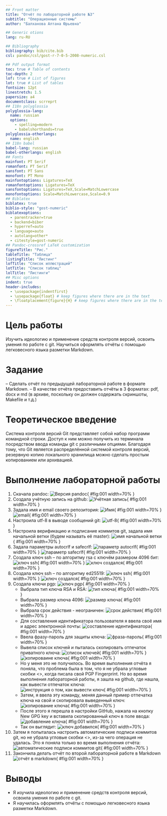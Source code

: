 ```yaml
---
## Front matter
title: "Отчёт по лабораторной работе №3"
subtitle: "Операционные системы"
author: "Балханова Алтана Юрьевна"

## Generic otions
lang: ru-RU

## Bibliography
bibliography: bib/cite.bib
csl: pandoc/csl/gost-r-7-0-5-2008-numeric.csl

## Pdf output format
toc: true # Table of contents
toc-depth: 2
lof: true # List of figures
lot: true # List of tables
fontsize: 12pt
linestretch: 1.5
papersize: a4
documentclass: scrreprt
## I18n polyglossia
polyglossia-lang:
  name: russian
  options:
	- spelling=modern
	- babelshorthands=true
polyglossia-otherlangs:
  name: english
## I18n babel
babel-lang: russian
babel-otherlangs: english
## Fonts
mainfont: PT Serif
romanfont: PT Serif
sansfont: PT Sans
monofont: PT Mono
mainfontoptions: Ligatures=TeX
romanfontoptions: Ligatures=TeX
sansfontoptions: Ligatures=TeX,Scale=MatchLowercase
monofontoptions: Scale=MatchLowercase,Scale=0.9
## Biblatex
biblatex: true
biblio-style: "gost-numeric"
biblatexoptions:
  - parentracker=true
  - backend=biber
  - hyperref=auto
  - language=auto
  - autolang=other*
  - citestyle=gost-numeric
## Pandoc-crossref LaTeX customization
figureTitle: "Рис."
tableTitle: "Таблица"
listingTitle: "Листинг"
lofTitle: "Список иллюстраций"
lotTitle: "Список таблиц"
lolTitle: "Листинги"
## Misc options
indent: true
header-includes:
  - \usepackage{indentfirst}
  - \usepackage{float} # keep figures where there are in the text
  - \floatplacement{figure}{H} # keep figures where there are in the text
---
```


# Цель работы

Изучить идеологию и применение средств контроля версий, освоить
умения по работе с git.
Научиться оформлять отчёты с помощью легковесного языка разметки Markdown.

# Задание

– Сделать отчёт по предыдущей лабораторной работе в формате Markdown.
– В качестве отчёта предоставить отчёты в 3 форматах: pdf, docx и md (в архиве,
поскольку он должен содержать скриншоты, Makefile и т.д.)

# Теоретическое введение

Система контроля версий Git представляет собой набор программ командной строки.
Доступ к ним можно получить из терминала посредством ввода команды git с различными опциями.
Благодаря тому, что Git является распределённой системой контроля версий, резервную
копию локального хранилища можно сделать простым копированием или архивацией.


# Выполнение лабораторной работы
1. Скачала pandoc:
![Версия pandoc](image/Screenshot_21.png){ #fig:001 width=70% }
1. Создала учётную запись на github:
![Учётная запись](image/Screenshot_1.1.png){ #fig:001 width=70% }
1. Задала имя и email своего репозитория:
![Имя](image/Screenshot_18.png){ #fig:001 width=70% }
![email](image/Screenshot_23.png){ #fig:001 width=70% }
1. Настроила utf-8 в выводе сообщений git:
![utf-8](image/Screenshot_24.png){ #fig:001 width=70% }
1. Настроила верификацию и подписание коммитов git, задала имя
начальной ветки (будем называть её master):
![имя начальной ветки](image/Screenshot_25.png){ #fig:001 width=70% }
1. Задала параметры autocrlf и safecrlf:
![параметр autocrlf](image/Screenshot_26.png){ #fig:001 width=70% }
![параметр safecrlf](image/Screenshot_27.png){ #fig:001 width=70% }
1. Создала ключ ssh – по алгоритму rsa с ключём размером 4096 бит:
![ключ ssh](image/Screenshot_2.png){ #fig:001 width=70% }
![ключ создался](image/Screenshot_3.png){ #fig:001 width=70% }
1. Создала ключ ssh – по алгоритму ed25519:
![ключ ssh](image/Screenshot_4.png){ #fig:001 width=70% }
![ключ создался](image/Screenshot_5.png){ #fig:001 width=70% }
1. Создала ключи pgp:
![ключ pgp](image/Screenshot_6.png){ #fig:001 width=70% }
	- Выбрала тип ключа RSA и RSA:
	![тип ключа](image/Screenshot_7.png){ #fig:001 width=70% }
	- Выбрала размер ключа 4096:
	![размер ключа](image/Screenshot_8.png){ #fig:001 width=70% }
	- Выбрала срок действия - неограничен:
	![срок действия](image/Screenshot_9.png){ #fig:001 width=70% }
	- Для составления идентификатора пользователя я ввела своё имя и адрес
электронной почты:
	![составление идентификатора](image/Screenshot_10.png){ #fig:001 width=70% }
	- Ввела фразу-пароль для защиты ключа:
	![фраза-пароль](image/Screenshot_11.png){ #fig:001 width=70% }
	- Вывела список ключей и пыталась скопировать отпечаток приватного
ключа:
	![список ключей](image/Screenshot_20.png){ #fig:001 width=70% }
	![копироваине ключа](image/Screenshot_12.png){ #fig:001 width=70% }
	- Но у меня это не получилось. Во время выполнения отчёта я поняла, что
проблема была в том, что я не убрала угловые скобки <>, когда писала
свой PGP Fingerprint. Но во время выполнения лабораторной работы, я
зашла на github, где нашла, как вывести отпечаток ключа:
	![инструкция о том, как вывести ключ](image/Screenshot_13.png){ #fig:001 width=70% }
	- Затем, я ввела эту команду, меняя данный пример отпечатка ключа на
свой и скопировала выведенный ключ:
	![копирование ключа](image/Screenshot_14.png){ #fig:001 width=70% }
	- После этого я перешла в настройки GitHub, нажала на кнопку New GPG
key и вставила скопированный ключ в поле ввода:
	![добавление ключа](image/Screenshot_15.png){ #fig:001 width=70% }
	- Так он выглядит:
	![ключ добавился](image/Screenshot_16.png){ #fig:001 width=70% }
1. Затем я попыталась настроить автоматические подписи коммитов git, но
не убрала угловые скобки <>, из-за чего операция не удалась. Это я
поняла только во время выполнения отчёта:
![автоматические подписи коммитов git](image/Screenshot_5.png){ #fig:001 width=70% }
1. Закончила делать отчёт по второй лабораторной работе в Markdown
![отчёт в markdown](image/Screenshot_22.png){ #fig:001 width=70% }


# Выводы

- Я изучила идеологию и применение средств контроля версий, освоила
умения по работе с git.
- Я научилась оформлять отчёты с помощью легковесного языка разметки Markdown.

